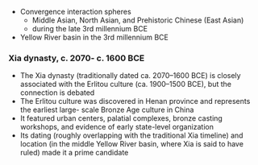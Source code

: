 * Convergence interaction spheres 
	* Middle Asian, North Asian, and Prehistoric Chinese (East Asian)
	* during the late 3rd millennium BCE
* Yellow River basin in the 3rd millennium BCE

### Xia dynasty, c. 2070- c. 1600 BCE
* The Xia dynasty (traditionally dated ca. 2070–1600 BCE) is closely associated with the Erlitou culture (ca. 1900–1500 BCE), but the connection is debated
* The Erlitou culture was discovered in Henan province and represents the earliest large- scale Bronze Age culture in China 
* It featured urban centers, palatial complexes, bronze casting workshops, and evidence of early state-level organization 
* Its dating (roughly overlapping with the traditional Xia timeline) and location (in the middle Yellow River basin, where Xia is said to have ruled) made it a prime candidate